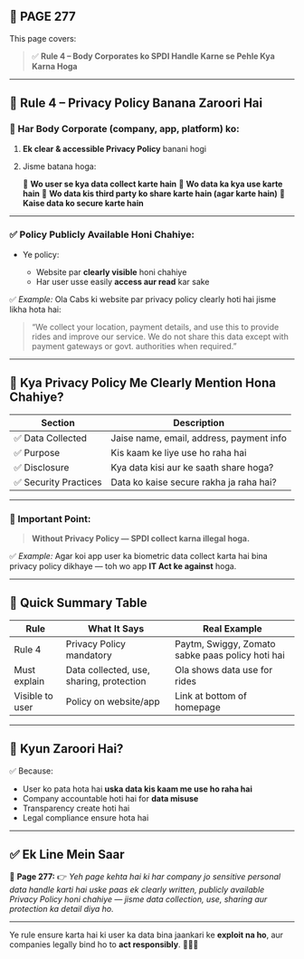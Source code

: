 ## 📄 **PAGE 277**

This page covers:

> ✅ **Rule 4 – Body Corporates ko SPDI Handle Karne se Pehle Kya Karna Hoga**

---

## 🔹 **Rule 4 – Privacy Policy Banana Zaroori Hai**

### 📌 Har **Body Corporate** (company, app, platform) ko:

1. **Ek clear & accessible Privacy Policy** banani hogi
2. Jisme batana hoga:

   🔸 **Wo user se kya data collect karte hain**
   🔸 **Wo data ka kya use karte hain**
   🔸 **Wo data kis third party ko share karte hain (agar karte hain)**
   🔸 **Kaise data ko secure karte hain**

---

### ✅ Policy Publicly Available Honi Chahiye:

* Ye policy:

  * Website par **clearly visible** honi chahiye
  * Har user usse easily **access aur read** kar sake

✅ *Example:*
Ola Cabs ki website par privacy policy clearly hoti hai jisme likha hota hai:

> “We collect your location, payment details, and use this to provide rides and improve our service. We do not share this data except with payment gateways or govt. authorities when required.”

---

## 🔹 Kya Privacy Policy Me Clearly Mention Hona Chahiye?

| Section              | Description                              |
| -------------------- | ---------------------------------------- |
| ✅ Data Collected     | Jaise name, email, address, payment info |
| ✅ Purpose            | Kis kaam ke liye use ho raha hai         |
| ✅ Disclosure         | Kya data kisi aur ke saath share hoga?   |
| ✅ Security Practices | Data ko kaise secure rakha ja raha hai?  |

---

### 📢 Important Point:

> **Without Privacy Policy — SPDI collect karna illegal hoga.**

✅ *Example:*
Agar koi app user ka biometric data collect karta hai bina privacy policy dikhaye — toh wo app **IT Act ke against** hoga.

---

## 🧩 **Quick Summary Table**

| Rule            | What It Says                             | Real Example                                     |
| --------------- | ---------------------------------------- | ------------------------------------------------ |
| Rule 4          | Privacy Policy mandatory                 | Paytm, Swiggy, Zomato sabke paas policy hoti hai |
| Must explain    | Data collected, use, sharing, protection | Ola shows data use for rides                     |
| Visible to user | Policy on website/app                    | Link at bottom of homepage                       |

---

## 🔹 **Kyun Zaroori Hai?**

✅ Because:

* User ko pata hota hai **uska data kis kaam me use ho raha hai**
* Company accountable hoti hai for **data misuse**
* Transparency create hoti hai
* Legal compliance ensure hota hai

---

## ✅ **Ek Line Mein Saar**

📌 **Page 277:**
👉 *Yeh page kehta hai ki har company jo sensitive personal data handle karti hai uske paas ek clearly written, publicly available Privacy Policy honi chahiye — jisme data collection, use, sharing aur protection ka detail diya ho.*

---

Ye rule ensure karta hai ki user ka data bina jaankari ke **exploit na ho**, aur companies legally bind ho to **act responsibly**. 🔐📄✅
